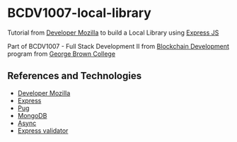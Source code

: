 # BCDV1007-local-library

Tutorial from [Developer Mozilla](https://developer.mozilla.org/en-US/docs/Learn/Server-side/Express_Nodejs/Tutorial_local_library_website) to build a Local Library using [Express JS](http://expressjs.com/)

Part of BCDV1007 - Full Stack Development II from [Blockchain Development](https://www.georgebrown.ca/programs/blockchain-development-program-t175/) program from [George Brown College](https://www.georgebrown.ca)

## References and Technologies

- [Developer Mozilla](https://developer.mozilla.org/en-US/docs/Learn/Server-side/Express_Nodejs/Tutorial_local_library_website)
- [Express](http://expressjs.com/)
- [Pug](https://pugjs.org/api/getting-started.html)
- [MongoDB](https://www.mongodb.com/)
- [Async](https://caolan.github.io/async/v3/)
- [Express validator](https://express-validator.github.io/docs/)